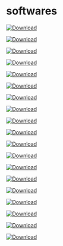 # softwares

[![Download](https://img.shields.io/badge/Download-MPLAB_X_IDE-blue)](https://drive.google.com/drive/folders/11P2LgOgxX8RGXA0BdZXh3T23SMepfAdJ?usp=drive_link)

[![Download](https://img.shields.io/badge/Download-WIRESHARK-blue)](https://drive.google.com/file/d/1wKMIBNj6kYsIWDY0b9XgXW3hXjALy-lY/view?usp=drive_link)

[![Download](https://img.shields.io/badge/Download-VSC-blue)](https://drive.google.com/file/d/1O4Wfgys-9tB8UktzE45tFc5e5k4-T4YO/view?usp=drive_link)

[![Download](https://img.shields.io/badge/Download-VNC-blue)](https://drive.google.com/file/d/1sPyEfgUhiwclucXPyP7WYm35yHUIRdjE/view?usp=drive_link)

[![Download](https://img.shields.io/badge/Download-TINY_BOOTLOADER-blue)](https://drive.google.com/file/d/14rSMTnCS_bpE3JJDGw130rP0l0kpNh0K/view?usp=drive_link)

[![Download](https://img.shields.io/badge/Download-TERATERM-blue)](https://drive.google.com/file/d/10Jc_e5EazsfYEGwW16MvuAnN9l7fvU-R/view?usp=drive_link)

[![Download](https://img.shields.io/badge/Download-NMAP-blue)](https://drive.google.com/file/d/1puiQ-jJmf6y7ipKnjYog2GyVAjZye8Wm/view?usp=drive_link)

[![Download](https://img.shields.io/badge/Download-MINGW-blue)](https://drive.google.com/file/d/1XXMgnDIVSRrRTG8xscn3W7QBxP3zsVb2/view?usp=drive_link)

[![Download](https://img.shields.io/badge/Download-KEIL_U_VISION-blue)](https://drive.google.com/file/d/19UTeE155SNTfwr9JELwxw1GENBNVTFlU/view?usp=drive_link)

[![Download](https://img.shields.io/badge/Download-FLASHMAGIC-blue)](https://drive.google.com/file/d/1Q6H-ky1oYC-yge68hnC64TUmD9Jl56w4/view?usp=drive_link)

[![Download](https://img.shields.io/badge/Download-EASYEDA-blue)](https://drive.google.com/file/d/1MDX0ecc8EcRdsSYE47zGlp0bfMDWNkba/view?usp=drive_link)

[![Download](https://img.shields.io/badge/Download-CH340_DRIVER-blue)](https://drive.google.com/file/d/1X3wHzqbH5JYynbUxbEfNZX-iM5jr6gN_/view?usp=drive_link)

[![Download](https://img.shields.io/badge/Download-MICROCHIP_STUDIO-blue)](https://drive.google.com/file/d/1utFAa-a6dnmJ9_d0vU0EW4UyKTWVajCN/view?usp=drive_link)

[![Download](https://img.shields.io/badge/Download-XCTU-blue)](https://drive.google.com/file/d/1Y4UAEBXigvQTvC2hKsMJ5cyNYBSiYRjL/view?usp=drive_link)

[![Download](https://img.shields.io/badge/Download-PROTEUS_8_PROFESSIONAL-blue)](https://drive.google.com/file/d/1np74ZBapgnTtOJ5E-FjzOxYnxXaTxOjC/view?usp=drive_link)

[![Download](https://img.shields.io/badge/Download-EAGLE-blue)](https://drive.google.com/file/d/1OSTE9VPw_OaeI9WBVKTBpftSOAmyi__U/view?usp=drive_link)

[![Download](https://img.shields.io/badge/Download-USB_OBLIVION-blue)](https://drive.google.com/drive/folders/1OIdjJcTHSiDZXnDZzjfwRP4dpGUAK_Qy?usp=drive_link)

[![Download](https://img.shields.io/badge/Download-STM32_FLASHER-blue)](https://drive.google.com/drive/folders/1d11NSOv7k4XjpRShLJU-2pBpvyxCvujC?usp=drive_link)

[![Download](https://img.shields.io/badge/Download-CP2102_DRIVER-blue)](https://drive.google.com/drive/folders/1WfU9EOZLHev2HvdFaHsn31bgXB8kuzFD?usp=drive_link)























